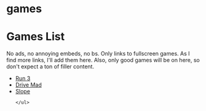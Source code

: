# games
<h1 id="title">Games List</h1>
    <p id="text">No ads, no annoying embeds, no bs. Only links to fullscreen games. As I find more links, I'll add them here.
        Also, only good games will be on here, so don't expect a ton of filler content.
    </p>
    <ul>
        <li>
            <a href="https://scythe101.github.io/run3/tn6pS9dCf37xAhkJv/">Run 3</a>
        </li>
        <li>
            <a href="https://ubg77.github.io/game131022/drive-mad/">Drive Mad</a>
        </li>
        <li>
            <a href="https://google-opensocial.googleusercontent.com/gadgets/ifr?url=https://cdn.jsdelivr.net/gh/sk1bx/version@77d7c057275710c07925ba951e9e56902d101c84/3sp.xml&quot">Slope</a>
        </li>
        
    </ul>
